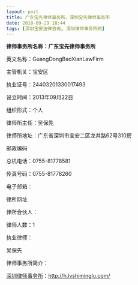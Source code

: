 ```yaml
---
layout: post
title: 广东宝先律师事务所，深圳宝先律师事务所
date: 2010-09-29 18:44
tags: [深圳宝安法律咨询, 深圳律师事务所网]
---
```

<strong>律师事务所名称：广东宝先律师事务所</strong>

英文名称：GuangDongBaoXianLawFirm

主管机关：宝安区

执业证号：24403201330017493

设立时间：2013年09月22日

组织形式：个人

律师所主任：吴保先

律师所地址：广东省深圳市宝安二区龙井路62号310房

邮政编码

总机电话：0755-81778581

传真号码：0755-81778260

电子邮箱：

律所网址

律所合伙人：

律师人数：1

执业律师：

吴保先

律师事务所简介：


<a href="http://h.lvshiminglu.com/">深圳律师事务所</a>：<a href="http://h.lvshiminglu.com/">http://h.lvshiminglu.com/</a>

